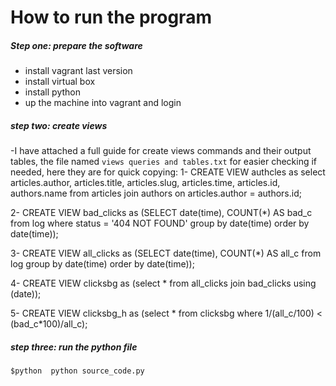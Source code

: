 # How to run the program

##### Step one: prepare the software
* install vagrant last version
* install virtual box
* install python
* up the machine into vagrant and login

##### step two: create views
-I have attached a full guide for create views commands and their output tables, the file named `views queries and tables.txt` for easier checking if needed, here they are for quick copying:
1- CREATE VIEW authcles as select articles.author, articles.title, articles.slug, articles.time, articles.id, authors.name from articles join authors on articles.author = authors.id;

2- CREATE VIEW bad_clicks as (SELECT date(time), COUNT(*) AS bad_c from log where status = '404 NOT FOUND' group by date(time) order by date(time));

3- CREATE VIEW all_clicks as (SELECT date(time), COUNT(*) AS all_c from log group by date(time) order by date(time));

4- CREATE VIEW clicksbg as (select * from all_clicks join bad_clicks using (date));

5- CREATE VIEW clicksbg_h as (select * from clicksbg where 1/(all_c/100) < (bad_c*100)/all_c);


##### step three: run the python file
`$python  python source_code.py`
